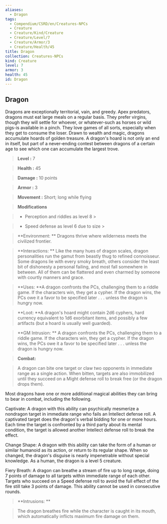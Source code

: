 ```yaml
---
aliases:
  - Dragon
tags:
  - Compendium/CSRD/en/Creatures-NPCs
  - Creature
  - Creature/Kind/Creature
  - Creature/Level/7
  - Creature/Armor/3
  - Creature/Health/45
title: Dragon
collection: Creatures-NPCs
kind: Creature
level: 7
armor: 3
health: 45
id: Dragon
---
```

## Dragon    
Dragons are exceptionally territorial, vain, and greedy. Apex predators, dragons must eat large meals on a regular basis. They prefer virgins, though they will settle for whoever, or whatever-such as horses or wild pigs-is available in a pinch. They love games of all sorts, especially when they get to consume the loser. Drawn to wealth and magic, dragons accumulate hoards of golden treasure. A dragon's hoard is not only an end in itself, but part of a never-ending contest between dragons of a certain age to see which one can accumulate the largest trove.    
  
    
> **Level :** 7    
> **Health :** 45    
> **Damage :** 10 points    
> **Armor :** 3    
> **Movement :** Short; long while flying    
> **Modifications**    
>- Perception and riddles as level 8 >  
>    
>- Speed defense as level 6 due to size >  
>    
> **Environment: ** Dragons thrive where wilderness meets the civilized frontier.    
> **Interactions: ** Like the many hues of dragon scales, dragon personalities run the gamut from beastly thug to refined connoisseur. Some dragons lie with every smoky breath, others consider the least bit of dishonesty a personal failing, and most fall somewhere in between. All of them can be flattered and even charmed by someone with courtly manners and grace.    
> **Uses: **A dragon confronts the PCs, challenging them to a riddle game. If the characters win, they get a cypher. If the dragon wins, the PCs owe it a favor to be specified later . . . unless the dragon is hungry now.    
> **Loot: **A dragon's hoard might contain 2d6 cyphers, hard currency equivalent to 1d6 exorbitant items, and possibly a few artifacts (but a hoard is usually well guarded).    
> **GM Intrusion: ** A dragon confronts the PCs, challenging them to a riddle game. If the characters win, they get a cypher. If the dragon wins, the PCs owe it a favor to be specified later . . . unless the dragon is hungry now.    
  
> **Combat:**   
> A dragon can bite one target or claw two opponents in immediate range as a single action. When bitten, targets are also immobilized until they succeed on a Might defense roll to break free (or the dragon drops them).  
Most dragons have one or more additional magical abilities they can bring to bear in combat, including the following.  
Captivate: A dragon with this ability can psychically mesmerize a nondragon target in immediate range who fails an Intellect defense roll. A captivated target does the dragon's verbal bidding for one or more hours. Each time the target is confronted by a third party about its mental condition, the target is allowed another Intellect defense roll to break the effect.  
Change Shape: A dragon with this ability can take the form of a human or similar humanoid as its action, or return to its regular shape. When so changed, the dragon's disguise is nearly impenetrable without special knowledge. As a human, the dragon is a level 5 creature.  
Fiery Breath: A dragon can breathe a stream of fire up to long range, doing 7 points of damage to all targets within immediate range of each other. Targets who succeed on a Speed defense roll to avoid the full effect of the fire still take 3 points of damage. This ability cannot be used in consecutive rounds.    
    
  
> **Intrusions: **   
> The dragon breathes fire while the character is caught in its mouth, which automatically inflicts maximum fire damage on them.    

